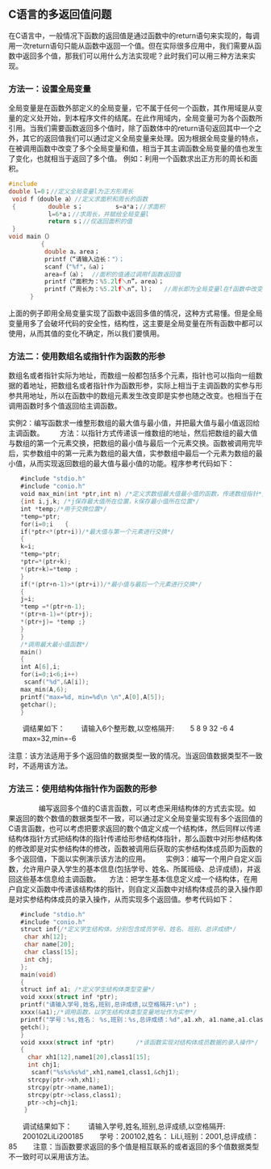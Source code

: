 
## C语言的多返回值问题


在C语言中，一般情况下函数的返回值是通过函数中的return语句来实现的，每调用一次return语句只能从函数中返回一个值。但在实际很多应用中，我们需要从函数中返回多个值，那我们可以用什么方法实现呢？此时我们可以用三种方法来实现。
### 方法一：设置全局变量
全局变量是在函数外部定义的全局变量，它不属于任何一个函数，其作用域是从变量的定义处开始，到本程序文件的结尾。在此作用域内，全局变量可为各个函数所引用。当我们需要函数返回多个值时，除了函数体中的return语句返回其中一个之外，其它的返回值我们可以通过定义全局变量来处理。因为根据全局变量的特点，在被调用函数中改变了多个全局变量和值，相当于其主调函数全局变量的值也发生了变化，也就相当于返回了多个值。
例如：利用一个函数求出正方形的周长和面积。
```C
#include          
double l=0；//定义全局变量l为正方形周长        
 void f（double a）//定义求面积和周长的函数        
 {         double s；         s=a*a；//求面积
           l=6*a；//求周长，并赋给全局变量l
           return s；//仅返回面积的值
 }
void main（）
         {         
          double a，area；
          printf（“请输入边长："）；
          scanf（"%f"，&a）；
          area=f（a）；  //面积的值通过调用f函数返回值
          printf（“面积为：%5.2lf＼n”，area）；
          printf（“周长为：%5.2lf＼n”，l）；   //周长即为全局变量l在f函数中改变后的值
      }
```
上面的例子即用全局变量实现了函数中返回多值的情况，这种方式易懂。但是全局变量用多了会破坏代码的安全性，结构性，这主要是全局变量在所有函数中都可以使用，从而其值的变化不确定，所以我们要慎用。


### 方法二：使用数组名或指针作为函数的形参
数组名或者指针实际为地址，而数组一般都包括多个元素，指针也可以指向一组数据的着地址，把数组名或者指针作为函数形参，实际上相当于主调函数的实参与形参共用地址，所以在函数中的数组元素发生改变即是实参也随之改变。也相当于在调用函数时多个值返回给主调函数。

实例2：编写函数求一维整形数组的最大值与最小值，并把最大值与最小值返回给主调函数。
　　方法：以指针方式传递该一维数组的地址，然后把数组的最大值与数组的第一个元素交换，把数组的最小值与最后一个元素交换。函数被调用完毕后，实参数组中的第一元素为数组的最大值，实参数组中最后一个元素为数组的最小值，从而实现返回数组的最大值与最小值的功能。程序参考代码如下：
```C
　　#include "stdio.h"
　　#include "conio.h"
　　void max_min(int *ptr,int n) /*定义求数组最大值最小值的函数，传递数组指针*/
　　{int i,j,k; /*j保存最大值所在位置，k保存最小值所在位置*/
　　int *temp;/*用于交换位置*/
　　*temp=*ptr;
　　for(i=0;i　　{
　　if(*ptr<*(ptr+i))/*最大值与第一个元素进行交换*/
　　{
　　k=i;
　　*temp=*ptr;
　　*ptr=*(ptr+k);
　　*(ptr+k)=*temp ;
　　}
　　if(*(ptr+n-1)>*(ptr+i))/*最小值与最后一个元素进行交换*/
　　{
　　j=i;
　　*temp =*(ptr+n-1);
　　*(ptr+n-1)=*(ptr+j);
　　*(ptr+j)= *temp ;}
　　}
　　}
　　/*调用最大最小值函数*/
　　main()
　　{
　　int A[6],i;
　　for(i=0;i<6;i++)
　　 scanf("%d",&A[i]);
　　max_min(A,6);
　　printf("max=%d, min=%d\n \n",A[0],A[5]);
　　getchar();
　　}
```
　　调结果如下：
　　请输入6个整形数,以空格隔开:
　　5 8 9 32 -6 4
　　max=32,min=-6

注意：该方法适用于多个返回值的数据类型一致的情况。当返回值数据类型不一致时，不适用该方法。

### 方法三：使用结构体指针作为函数的形参
　　
　　编写返回多个值的C语言函数，可以考虑采用结构体的方式去实现。如果返回的数个数值的数据类型不一致，可以通过定义全局变量实现有多个返回值的C语言函数，也可以考虑把要求返回的数个值定义成一个结构体，然后同样以传递结构体指针方式把结构体的指针传递给形参结构体指针，那么函数中对形参结构体的修改即是对实参结构体的修改，函数被调用后获取的实参结构体成员即为函数的多个返回值，下面以实例演示该方法的应用。
　　实例3：编写一个用户自定义函数，允许用户录入学生的基本信息(包括学号、姓名、所属班级、总评成绩)，并返回这些基本信息给主调函数。
　方法：把学生基本信息定义成一个结构体，在用户自定义函数中传递该结构体的指针，则自定义函数中对结构体成员的录入操作即是对实参结构体成员的录入操作，从而实现多个返回值。参考代码如下：
```C
　　#include "stdio.h"
　　#include "conio.h"
　　struct inf{/*定义学生结构体，分别包含成员学号、姓名、班别、总评成绩*/
　　 char xh[12];
　　 char name[20];
　　 char class[15];
　　 int chj;
　　};
　　main(void)
　　{
　　struct inf a1; /*定义学生结构体类型变量*/
　　void xxxx(struct inf *ptr);
　　printf("请输入学号,姓名,班别,总评成绩,以空格隔开:\n") ;
　　xxxx(&a1);/*调用函数，以学生结构体类型变量地址作为实参*/
　　printf("学号：%s,姓名： %s,班别：%s,总评成绩：%d",a1.xh, a1.name,a1.class,a1.chj);
　　getch();
　　}
　　void xxxx(struct inf *ptr)      /*该函数实现对结构体成员数据的录入操作*/
　　{
　　  char xh1[12],name1[20],class1[15];
　　  int chj1;
　　   scanf("%s%s%s%d",xh1,name1,class1,&chj1);
　　  strcpy(ptr->xh,xh1);
　　  strcpy(ptr->name,name1);
　　  strcpy(ptr->class,class1);
　　  ptr->chj=chj1;
　　 }
```
　　调试结果如下：
　　请输入学号,姓名,班别,总评成绩,以空格隔开:
　　200102LiLi200185
　　学号：200102,姓名： LiLi,班别：2001,总评成绩：85
　　注意：当函数要求返回的多个值是相互联系的或者返回的多个值数据类型不一致时可以采用该方法。
